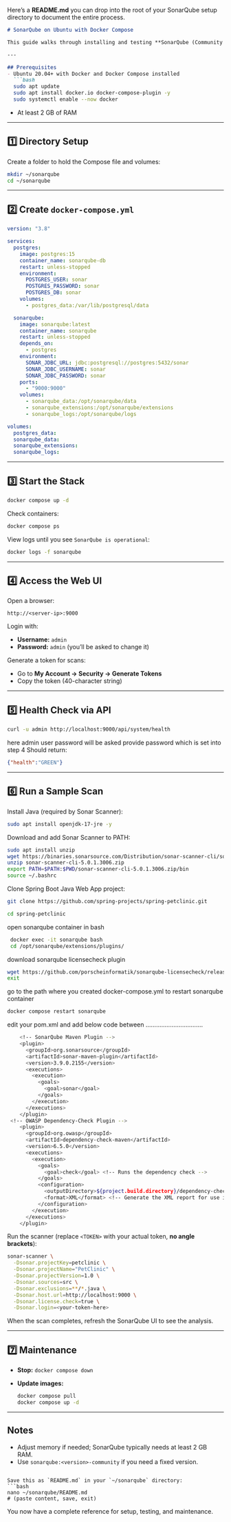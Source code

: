 Here’s a **README.md** you can drop into the root of your SonarQube setup directory to document the entire process.

````markdown
# SonarQube on Ubuntu with Docker Compose

This guide walks through installing and testing **SonarQube (Community Edition)** on Ubuntu using Docker Compose and running a sample scan.

---

## Prerequisites
- Ubuntu 20.04+ with Docker and Docker Compose installed  
  ```bash
  sudo apt update
  sudo apt install docker.io docker-compose-plugin -y
  sudo systemctl enable --now docker
````

* At least 2 GB of RAM

---

## 1️⃣ Directory Setup

Create a folder to hold the Compose file and volumes:

```bash
mkdir ~/sonarqube
cd ~/sonarqube
```

---

## 2️⃣ Create `docker-compose.yml`

```yaml
version: "3.8"

services:
  postgres:
    image: postgres:15
    container_name: sonarqube-db
    restart: unless-stopped
    environment:
      POSTGRES_USER: sonar
      POSTGRES_PASSWORD: sonar
      POSTGRES_DB: sonar
    volumes:
      - postgres_data:/var/lib/postgresql/data

  sonarqube:
    image: sonarqube:latest
    container_name: sonarqube
    restart: unless-stopped
    depends_on:
      - postgres
    environment:
      SONAR_JDBC_URL: jdbc:postgresql://postgres:5432/sonar
      SONAR_JDBC_USERNAME: sonar
      SONAR_JDBC_PASSWORD: sonar
    ports:
      - "9000:9000"
    volumes:
      - sonarqube_data:/opt/sonarqube/data
      - sonarqube_extensions:/opt/sonarqube/extensions
      - sonarqube_logs:/opt/sonarqube/logs

volumes:
  postgres_data:
  sonarqube_data:
  sonarqube_extensions:
  sonarqube_logs:
```

---

## 3️⃣ Start the Stack

```bash
docker compose up -d
```

Check containers:

```bash
docker compose ps
```

View logs until you see `SonarQube is operational`:

```bash
docker logs -f sonarqube
```

---

## 4️⃣ Access the Web UI

Open a browser:

```
http://<server-ip>:9000
```

Login with:

* **Username:** `admin`
* **Password:** `admin` (you’ll be asked to change it)

Generate a token for scans:

* Go to **My Account → Security → Generate Tokens**
* Copy the token (40-character string)

---

## 5️⃣ Health Check via API

```bash
curl -u admin http://localhost:9000/api/system/health
```
here admin user password will be asked provide password which is set into step 4
Should return:

```json
{"health":"GREEN"}
```

---

## 6️⃣ Run a Sample Scan

Install Java (required by Sonar Scanner):

```bash
sudo apt install openjdk-17-jre -y
```

Download and add Sonar Scanner to PATH:

```bash
sudo apt install unzip
wget https://binaries.sonarsource.com/Distribution/sonar-scanner-cli/sonar-scanner-cli-5.0.1.3006.zip
unzip sonar-scanner-cli-5.0.1.3006.zip
export PATH=$PATH:$PWD/sonar-scanner-cli-5.0.1.3006.zip/bin
source ~/.bashrc
```

Clone Spring Boot Java Web App project:

```bash
git clone https://github.com/spring-projects/spring-petclinic.git

cd spring-petclinic
```
open sonarqube container in bash
```bash
 docker exec -it sonarqube bash
 cd /opt/sonarqube/extensions/plugins/
```
download sonarqube licensecheck plugin
```bash
wget https://github.com/porscheinformatik/sonarqube-licensecheck/releases/download/v6.0.1/sonarqube-licensecheck-plugin-6.0.1.jar
exit
```
go to the path where you created docker-compose.yml to restart sonarqube container
```bash
docker compose restart sonarqube
```

edit your pom.xml and add below code between <plugins> .................................</plugins>

```bash
    <!-- SonarQube Maven Plugin -->
    <plugin>
      <groupId>org.sonarsource</groupId>
      <artifactId>sonar-maven-plugin</artifactId>
      <version>3.9.0.2155</version>
      <executions>
        <execution>
          <goals>
            <goal>sonar</goal>
          </goals>
        </execution>
      </executions>
    </plugin>
 <!-- OWASP Dependency-Check Plugin -->
    <plugin>
      <groupId>org.owasp</groupId>
      <artifactId>dependency-check-maven</artifactId>
      <version>6.5.0</version>
      <executions>
        <execution>
          <goals>
            <goal>check</goal> <!-- Runs the dependency check -->
          </goals>
          <configuration>
            <outputDirectory>${project.build.directory}/dependency-check-report</outputDirectory>
            <format>XML</format> <!-- Generate the XML report for use in SonarQube -->
          </configuration>
        </execution>
      </executions>
    </plugin>
```


Run the scanner (replace `<TOKEN>` with your actual token, **no angle brackets**):

```bash
sonar-scanner \
  -Dsonar.projectKey=petclinic \
  -Dsonar.projectName="PetClinic" \
  -Dsonar.projectVersion=1.0 \
  -Dsonar.sources=src \
  -Dsonar.exclusions=**/*.java \
  -Dsonar.host.url=http://localhost:9000 \
  -Dsonar.license.check=true \
  -Dsonar.login=<your-token-here>
```

When the scan completes, refresh the SonarQube UI to see the analysis.

---

## 7️⃣ Maintenance

* **Stop:** `docker compose down`
* **Update images:**

  ```bash
  docker compose pull
  docker compose up -d
  ```

---

## Notes

* Adjust memory if needed; SonarQube typically needs at least 2 GB RAM.
* Use `sonarqube:<version>-community` if you need a fixed version.

````

Save this as `README.md` in your `~/sonarqube` directory:
```bash
nano ~/sonarqube/README.md
# (paste content, save, exit)
````

You now have a complete reference for setup, testing, and maintenance.
